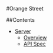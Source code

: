 #Orange Street

##Contents

-	[Server](#server)
	- [Overview](#server_overview)
	- [API Spec](#server_spec)